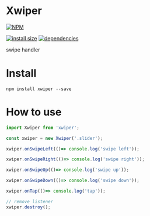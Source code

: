 # Xwiper

[![NPM](https://nodei.co/npm/xwiper.png)](https://nodei.co/npm/xwiper/)

[![install size](https://packagephobia.now.sh/badge?p=xwiper)](https://packagephobia.now.sh/result?p=keal) [![dependencies](https://david-dm.org/uxitten/xwiper.svg)](https://david-dm.org/uxitten/xwiper.svg)

swipe handler

# Install

```npm
npm install xwiper --save
```

# How to use

```javascript
import Xwiper from 'xwiper';

const xwiper = new Xwiper('.slider');

xwiper.onSwipeLeft(()=> console.log('swipe left'));

xwiper.onSwipeRight(()=> console.log('swipe right'));

xwiper.onSwipeUp(()=> console.log('swipe up'));

xwiper.onSwipeDown(()=> console.log('swipe down'));

xwiper.onTap(()=> console.log('tap'));

// remove listener
xwiper.destroy(); 

```

